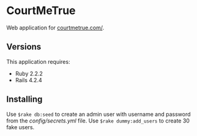 CourtMeTrue
================

Web application for [courtmetrue.com/](http://www.courtmetrue.com/).

Versions
-------------

This application requires:

- Ruby 2.2.2
- Rails 4.2.4

Installing
---------------

Use `$rake db:seed` to create an admin user with username and password from the *config/secrets.yml* file.
Use `$rake dummy:add_users` to create 30 fake users.



